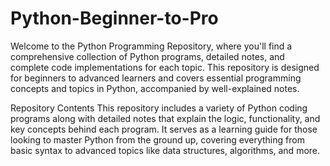 ﻿# Python-Beginner-to-Pro

Welcome to the Python Programming Repository, where you'll find a comprehensive collection of Python programs, detailed notes, and complete code implementations for each topic. This repository is designed for beginners to advanced learners and covers essential programming concepts and topics in Python, accompanied by well-explained notes.

Repository Contents
This repository includes a variety of Python coding programs along with detailed notes that explain the logic, functionality, and key concepts behind each program. It serves as a learning guide for those looking to master Python from the ground up, covering everything from basic syntax to advanced topics like data structures, algorithms, and more.
